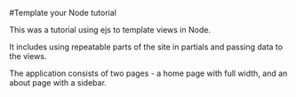 #Template your Node tutorial

This was a tutorial using ejs to template views in Node.

It includes using repeatable parts of the site in partials and passing data to the views.

The application consists of two pages - a home page with full width, and an about page with a sidebar. 